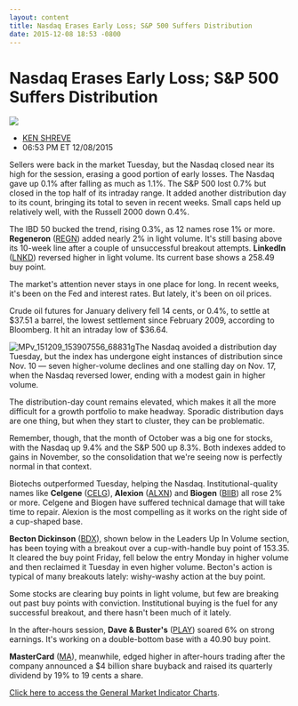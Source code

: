 ```yaml
---
layout: content
title: Nasdaq Erases Early Loss; S&P 500 Suffers Distribution
date: 2015-12-08 18:53 -0800
---
```



Nasdaq Erases Early Loss; S&P 500 Suffers Distribution
=======================================================


![](https://www.investors.com/wp-content/themes/ibd/dist/images/ibd-placeholder.png)

* [KEN SHREVE](https://www.investors.com/author/shrevek/ "Posts by KEN SHREVE")
* 06:53 PM ET 12/08/2015




Sellers were back in the market Tuesday, but the Nasdaq closed near its high for the session, erasing a good portion of early losses. The Nasdaq gave up 0.1% after falling as much as 1.1%. The S&P 500 lost 0.7% but closed in the top half of its intraday range. It added another distribution day to its count, bringing its total to seven in recent weeks. Small caps held up relatively well, with the Russell 2000 down 0.4%.


The IBD 50 bucked the trend, rising 0.3%, as 12 names rose 1% or more. **Regeneron** ([REGN](https://research.investors.com/quote.aspx?symbol=REGN)) added nearly 2% in light volume. It's still basing above its 10-week line after a couple of unsuccessful breakout attempts. **LinkedIn** ([LNKD](https://research.investors.com/quote.aspx?symbol=LNKD)) reversed higher in light volume. Its current base shows a 258.49 buy point.


The market's attention never stays in one place for long. In recent weeks, it's been on the Fed and interest rates. But lately, it's been on oil prices.


Crude oil futures for January delivery fell 14 cents, or 0.4%, to settle at $37.51 a barrel, the lowest settlement since February 2009, according to Bloomberg. It hit an intraday low of $36.64.


![MPv_151209_153907556_68831g](https://www.investors.com/wp-content/uploads/2015/12/MPv_151209_153907556_68831g.gif)The Nasdaq avoided a distribution day Tuesday, but the index has undergone eight instances of distribution since Nov. 10 — seven higher-volume declines and one stalling day on Nov. 17, when the Nasdaq reversed lower, ending with a modest gain in higher volume.


The distribution-day count remains elevated, which makes it all the more difficult for a growth portfolio to make headway. Sporadic distribution days are one thing, but when they start to cluster, they can be problematic.


Remember, though, that the month of October was a big one for stocks, with the Nasdaq up 9.4% and the S&P 500 up 8.3%. Both indexes added to gains in November, so the consolidation that we're seeing now is perfectly normal in that context.


Biotechs outperformed Tuesday, helping the Nasdaq. Institutional-quality names like **Celgene** ([CELG](https://research.investors.com/quote.aspx?symbol=CELG)), **Alexion** ([ALXN](https://research.investors.com/quote.aspx?symbol=ALXN)) and **Biogen** ([BIIB](https://research.investors.com/quote.aspx?symbol=BIIB)) all rose 2% or more. Celgene and Biogen have suffered technical damage that will take time to repair. Alexion is the most compelling as it works on the right side of a cup-shaped base.


**Becton Dickinson** ([BDX](https://research.investors.com/quote.aspx?symbol=BDX)), shown below in the Leaders Up In Volume section, has been toying with a breakout over a cup-with-handle buy point of 153.35. It cleared the buy point Friday, fell below the entry Monday in higher volume and then reclaimed it Tuesday in even higher volume. Becton's action is typical of many breakouts lately: wishy-washy action at the buy point.


Some stocks are clearing buy points in light volume, but few are breaking out past buy points with conviction. Institutional buying is the fuel for any successful breakout, and there hasn't been much of it lately.


In the after-hours session, **Dave & Buster's** ([PLAY](https://research.investors.com/quote.aspx?symbol=PLAY)) soared 6% on strong earnings. It's working on a double-bottom base with a 40.90 buy point.


**MasterCard** ([MA](https://research.investors.com/quote.aspx?symbol=MA)), meanwhile, edged higher in after-hours trading after the company announced a $4 billion share buyback and raised its quarterly dividend by 19% to 19 cents a share.


[Click here to access the General Market Indicator Charts](https://www.investors.com/pdf/GMI_120915.pdf).




